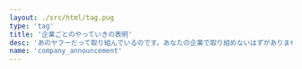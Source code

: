 ```yaml
---
layout: ./src/html/tag.pug
type: 'tag'
title: '企業ごとのやっていきの表明'
desc: 'あのヤフーだって取り組んでいるのです。あなたの企業で取り組めないはずがありません。※会社・団体としてやってるぞ！（そういう気持ちだぞ！）という方、ぜひ追記を。'
name: 'company_announcement'
---
```

